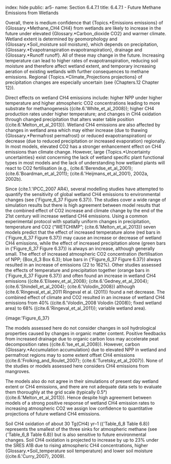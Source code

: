 index: hide
public: ar5-
name: Section 6.4.7.1
title: 6.4.7.1 - Future Methane Emissions from Wetlands

Overall, there is medium confidence that {Topics.*Emissions emissions} of {Glossary.*Methane_CH4 CH4} from wetlands are likely to increase in the future under elevated {Glossary.*Carbon_dioxide CO2} and warmer climate. Wetland extent is determined by geomorphology and {Glossary.*Soil_moisture soil moisture}, which depends on precipitation, {Glossary.*Evapotranspiration evapotranspiration}, drainage and {Glossary.*Runoff runoff}. All of these may change in the future. Increasing temperature can lead to higher rates of evapotranspiration, reducing soil moisture and therefore affect wetland extent, and temporary increasing aeration of existing wetlands with further consequences to methane emissions. Regional {Topics.*Climate_Projections projections} of precipitation changes are especially uncertain (see {Chapters.12 Chapter 12}).

Direct effects on wetland CH4 emissions include: higher NPP under higher temperature and higher atmospheric CO2 concentrations leading to more substrate for methanogenesis ({cite.6.'White_et_al_2008}); higher CH4 production rates under higher temperature; and changes in CH4 oxidation through changed precipitation that alters water table position ({cite.6.'Melton_et_al_2013}). Wetland CH4 emissions are also affected by changes in wetland area which may either increase (due to thawing {Glossary.*Permafrost permafrost} or reduced evapotranspiration) or decrease (due to reduced precipitation or increased evaporation) regionally. In most models, elevated CO2 has a stronger enhancement effect on CH4 emissions than climate change. However, large {Topics.*Uncertainty uncertainties} exist concerning the lack of wetland specific plant functional types in most models and the lack of understanding how wetland plants will react to CO2 fertilisation (e.g., {cite.6.'Berendse_et_al_2001}; {cite.6.'Boardman_et_al_2011}; {cite.6.'Heijmans_et_al_2001}, 2002a, 2002b).

Since {cite.1.'IPCC_2007 AR4}, several modelling studies have attempted to quantify the sensitivity of global wetland CH4 emissions to environmental changes (see {'Figure_6_37 Figure 6.37}). The studies cover a wide range of simulation results but there is high agreement between model results that the combined effect of CO2 increase and climate change by the end of the 21st century will increase wetland CH4 emissions. Using a common experimental protocol with spatially uniform changes in precipitation, temperature and CO2 (“WETCHIMP”; {cite.6.'Melton_et_al_2013}) seven models predict that the effect of increased temperature alone (red bars in {'Figure_6_37 Figure 6.37}) may cause an increase or decrease of wetland CH4 emissions, while the effect of increased precipitation alone (green bars in {'Figure_6_37 Figure 6.37}) is always an increase, although generally small. The effect of increased atmospheric CO2 concentration (fertilisation of NPP; {Box_6_3 Box 6.3}; blue bars in {'Figure_6_37 Figure 6.37}) always resulted in an increase of emissions (22 to 162%). Other studies assessed the effects of temperature and precipitation together (orange bars in {'Figure_6_37 Figure 6.37}) and often found an increase in wetland CH4 emissions ({cite.6.'Eliseev_et_al_2008}; {cite.6.'Gedney_et_al_2004}; {cite.6.'Shindell_et_al_2004}; {cite.6.'Volodin_2008}) although {cite.6.'Ringeval_et_al_2011 Ringeval et al. (2011)} found a net decrease. The combined effect of climate and CO2 resulted in an increase of wetland CH4 emissions from 40% ({cite.6.'Volodin_2008 Volodin (2008)}; fixed wetland area) to 68% ({cite.6.'Ringeval_et_al_2011}); variable wetland area).

{image:'Figure_6_37}

The models assessed here do not consider changes in soil hydrological properties caused by changes in organic matter content. Positive feedbacks from increased drainage due to organic carbon loss may accelerate peat decomposition rates ({cite.6.'Ise_et_al_2008}). However, carbon {Glossary.*Accumulation accumulation} due to elevated NPP in wetland and permafrost regions may to some extent offset CH4 emissions ({cite.6.'Frolking_and_Roulet_2007}; {cite.6.'Turetsky_et_al_2007}). None of the studies or models assessed here considers CH4 emissions from mangroves.

The models also do not agree in their simulations of present day wetland extent or CH4 emissions, and there are not adequate data sets to evaluate them thoroughly at the grid scale (typically 0.5°) ({cite.6.'Melton_et_al_2013}). Hence despite high agreement between models of a strong positive response of wetland CH4 emission rates to increasing atmospheric CO2 we assign low confidence to quantitative projections of future wetland CH4 emissions.

Soil CH4 oxidation of about 30 Tg(CH4) yr–1 ({'Table_6_8 Table 6.8}) represents the smallest of the three sinks for atmospheric methane (see {'Table_6_8 Table 6.8}) but is also sensitive to future environmental changes. Soil CH4 oxidation is projected to increase by up to 23% under the SRES A1B due to rising atmospheric CH4 concentrations, higher {Glossary.*Soil_temperature soil temperature} and lower soil moisture ({cite.6.'Curry_2007}, 2009).
